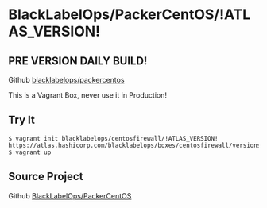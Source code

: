 # BlackLabelOps/PackerCentOS/!ATLAS_VERSION!

## PRE VERSION DAILY BUILD!

Github [blacklabelops/packercentos](https://github.com/blacklabelops/packercentos/centosfirewall)

This is a Vagrant Box, never use it in Production!

## Try It

~~~~
$ vagrant init blacklabelops/centosfirewall/!ATLAS_VERSION! https://atlas.hashicorp.com/blacklabelops/boxes/centosfirewall/versions/!ATLAS_VERSION!/providers/virtualbox.box
$ vagrant up
~~~~

## Source Project

Github [BlackLabelOps/PackerCentOS](https://github.com/blacklabelops/packercentos/centosfirewall)
